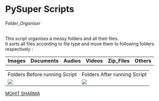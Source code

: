 <h1>PySuper Scripts</h1>

<h6>Folder_Organiser</h6>
<p>This script organises a messy folders and all their files. 
 <br>It sorts all files according to file type and move them to following folders respectively :
<table>
 <tr>
<td><b>Images</b></td>
  <td><b>Documents</b></td>
  <td><b>Audios</b></td>
  <td><b>Videos</b></td>
  <td><b>Zip_Files</b></td>
  <td><b>Others</b></td>
  </tr>
 </table>
  
</p>
<table>
  <tr><td>Folders Before running Script</td>
    <td>Folders After running Script</td>
<tr>
<td><img src="https://s3.amazonaws.com/poly-screenshots.angel.co/Project/c4/584415/b5fc006923f52171f40dfb2a40c48915-original.JPG" ></td>
<td><img src="https://s3.amazonaws.com/poly-screenshots.angel.co/Project/c4/584415/83974ad5fda7c7705fab15e085f9ece6-original.JPG"></td>
</table>
<!--<h3>Features</h3>
<ul>
<li>User can Ask a Question</li>
</ul>-->

<a class="LI-simple-link" href='https://in.linkedin.com/in/19mohitsharma95?trk=profile-badge'>MOHIT SHARMA</a>
